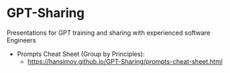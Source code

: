 # GPT-Sharing
Presentations for GPT training and sharing with experienced software Engineers

* Prompts Cheat Sheet (Group by Principles):
  * https://hansimov.github.io/GPT-Sharing/prompts-cheat-sheet.html
